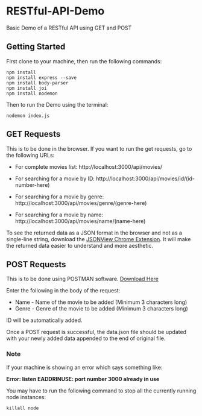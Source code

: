 # RESTful-API-Demo
Basic Demo of a RESTful API using GET and POST

## Getting Started

First clone to your machine, then run the following commands:

```
npm install
npm install express --save
npm install body-parser
npm install joi
npm install nodemon
```

Then to run the Demo using the terminal:

```
nodemon index.js
```
## GET Requests

This is to be done in the browser. If you want to run the get requests, go to the following URLs:

* For complete movies list:
http://localhost:3000/api/movies/

* For searching for a movie by ID:
http://localhost:3000/api/movies/id/(id-number-here)

* For searching for a movie by genre:
http://localhost:3000/api/movies/genre/(genre-here)

* For searching for a movie by name:
http://localhost:3000/api/movies/name/(name-here)

To see the returned data as a JSON format in the browser and not as a single-line string, download the [JSONView Chrome Extension](https://chrome.google.com/webstore/detail/jsonview/chklaanhfefbnpoihckbnefhakgolnmc?hl=en). It will make the returned data easier to understand and more aesthetic.

## POST Requests

This is to be done using POSTMAN software. [Download Here](https://www.getpostman.com/downloads)

Enter the following in the body of the request:

- Name - Name of the movie to be added (Minimum 3 characters long)
- Genre - Genre of the movie to be added (Minimum 3 characters long)

ID will be automatically added.

Once a POST request is successful, the data.json file should be updated with your newly added data appended to the end of original file.

### Note

If your machine is showing an error which says something like:

**Error: listen EADDRINUSE: port number 3000 already in use**

You may have to run the following command to stop all the currently running node instances:
```
killall node
```
